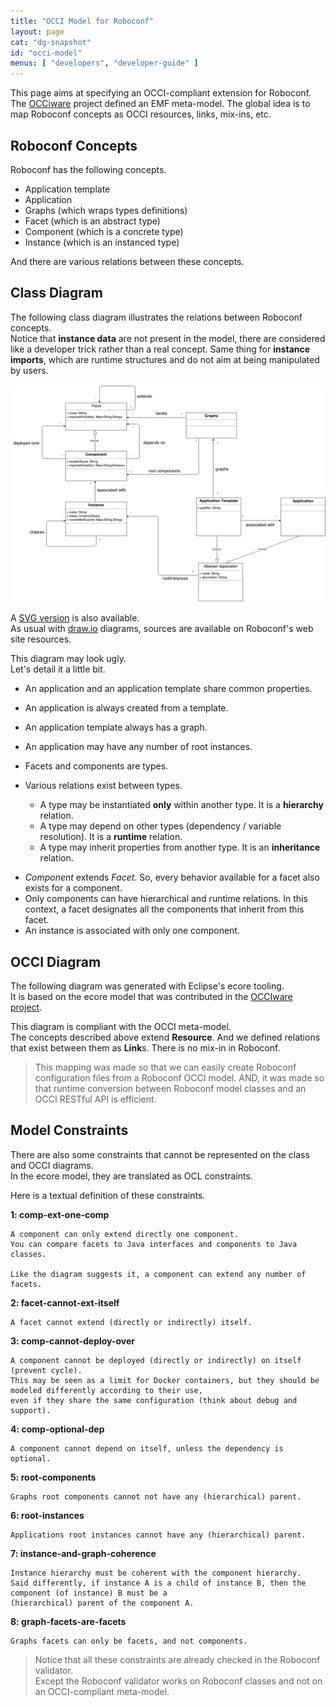 ```yaml
---
title: "OCCI Model for Roboconf"
layout: page
cat: "dg-snapshot"
id: "occi-model"
menus: [ "developers", "developer-guide" ]
---
```


This page aims at specifying an OCCI-compliant extension for Roboconf.  
The [OCCiware](http://www.occiware.org) project defined an EMF meta-model. The global idea is to map Roboconf concepts
as OCCI resources, links, mix-ins, etc.


## Roboconf Concepts

Roboconf has the following concepts.

* Application template
* Application
* Graphs (which wraps types definitions)
* Facet (which is an abstract type)
* Component (which is a concrete type)
* Instance (which is an instanced type)

And there are various relations between these concepts.


## Class Diagram

The following class diagram illustrates the relations between Roboconf concepts.  
Notice that **instance data** are not present in the model, there are considered like a developer trick rather than a real concept.
Same thing for **instance imports**, which are runtime structures and do not aim at being manipulated by users.

<img src="/resources/img/roboconf-class-diagram-for-occi.png" alt="Class diagram" class="gs" />

A [SVG version](/resources/img/roboconf-class-diagram-for-occi.svg) is also available.  
As usual with [draw.io](https://www.draw.io/) diagrams, sources are available on Roboconf's web site resources.

This diagram may look ugly.  
Let's detail it a little bit.

* An application and an application template share common properties.
* An application is always created from a template.
* An application template always has a graph.
* An application may have any number of root instances.
* Facets and components are types.

* Various relations exist between types.
   * A type may be instantiated **only** within another type. It is a **hierarchy** relation.
   * A type may depend on other types (dependency / variable resolution). It is a **runtime** relation.
   * A type may inherit properties from another type. It is an **inheritance** relation.

<!-- -->

* *Component* extends *Facet*. So, every behavior available for a facet also exists for a component.
* Only components can have hierarchical and runtime relations. In this context, a facet designates all the components that inherit from this facet.
* An instance is associated with only one component.


## OCCI Diagram

The following diagram was generated with Eclipse's ecore tooling.  
It is based on the ecore model that was contributed in the [OCCIware project](https://github.com/occiware).

This diagram is compliant with the OCCI meta-model.  
The concepts described above extend **Resource**. And we defined relations that exist between them as **Link**s.
There is no mix-in in Roboconf.

> This mapping was made so that we can easily create Roboconf configuration files from a Roboconf OCCI model.
> AND, it was made so that runtime conversion between Roboconf model classes and an OCCI RESTful API is efficient.


## Model Constraints

There are also some constraints that cannot be represented on the class and OCCI diagrams.  
In the ecore model, they are translated as OCL constraints.

Here is a textual definition of these constraints.

**1: comp-ext-one-comp**

	A component can only extend directly one component.
	You can compare facets to Java interfaces and components to Java classes.
	
	Like the diagram suggests it, a component can extend any number of facets.

**2: facet-cannot-ext-itself**

	A facet cannot extend (directly or indirectly) itself.

**3: comp-cannot-deploy-over**

	A component cannot be deployed (directly or indirectly) on itself (prevent cycle).
	This may be seen as a limit for Docker containers, but they should be modeled differently according to their use,
	even if they share the same configuration (think about debug and support).

**4: comp-optional-dep**

	A component cannot depend on itself, unless the dependency is optional.

**5: root-components**

	Graphs root components cannot not have any (hierarchical) parent.

**6: root-instances**

	Applications root instances cannot have any (hierarchical) parent.

**7: instance-and-graph-coherence**

	Instance hierarchy must be coherent with the component hierarchy.  
	Said differently, if instance A is a child of instance B, then the component (of instance) B must be a
	(hierarchical) parent of the component A.

**8: graph-facets-are-facets**

	Graphs facets can only be facets, and not components.

> Notice that all these constraints are already checked in the Roboconf validator.  
> Except the Roboconf validator works on Roboconf classes and not on an OCCI-compliant meta-model.
